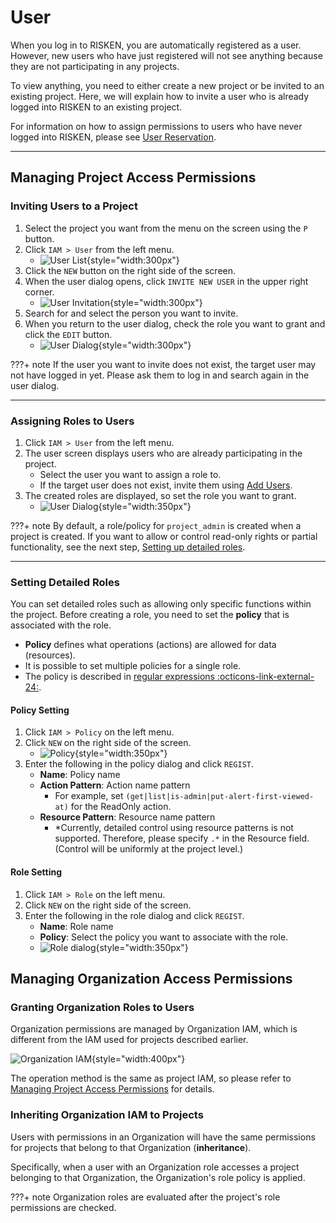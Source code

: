 # User

When you log in to RISKEN, you are automatically registered as a user. However, new users who have just registered will not see anything because they are not participating in any projects.

To view anything, you need to either create a new project or be invited to an existing project. Here, we will explain how to invite a user who is already logged into RISKEN to an existing project.

For information on how to assign permissions to users who have never logged into RISKEN, please see [User Reservation](/risken/user_reservation/#_2).

---

## Managing Project Access Permissions

### Inviting Users to a Project

1. Select the project you want from the menu on the screen using the `P` button.
2. Click `IAM > User` from the left menu.
    - ![User List](/img/risken/user_list.png){style="width:300px"}
3. Click the `NEW` button on the right side of the screen.
4. When the user dialog opens, click `INVITE NEW USER` in the upper right corner.
    - ![User Invitation](/img/risken/user_invite.png){style="width:300px"}
5. Search for and select the person you want to invite.
6. When you return to the user dialog, check the role you want to grant and click the `EDIT` button.
    - ![User Dialog](/img/risken/user_dialog.png){style="width:300px"}

???+ note
    If the user you want to invite does not exist, the target user may not have logged in yet. Please ask them to log in and search again in the user dialog.

---

### Assigning Roles to Users

1. Click `IAM > User` from the left menu.
2. The user screen displays users who are already participating in the project.
    - Select the user you want to assign a role to.
    - If the target user does not exist, invite them using [Add Users](/risken/user/#_2).
3. The created roles are displayed, so set the role you want to grant.
    - ![User Dialog](/img/risken/user_dialog.png){style="width:350px"}

???+ note
    By default, a role/policy for `project_admin` is created when a project is created. If you want to allow or control read-only rights or partial functionality, see the next step, [Setting up detailed roles](/risken/user/#_4).

---

### Setting Detailed Roles

You can set detailed roles such as allowing only specific functions within the project.
Before creating a role, you need to set the **policy** that is associated with the role.

- **Policy** defines what operations (actions) are allowed for data (resources).
- It is possible to set multiple policies for a single role.
- The policy is described in [regular expressions :octicons-link-external-24:](https://github.com/google/re2/wiki/Syntax). 

#### Policy Setting

1. Click `IAM > Policy` on the left menu.
2. Click `NEW` on the right side of the screen.
    - ![Policy](/img/risken/user_policy.png){style="width:350px"}
3. Enter the following in the policy dialog and click `REGIST`.
    - **Name**: Policy name
    - **Action Pattern**: Action name pattern
        - For example, set `(get|list|is-admin|put-alert-first-viewed-at)` for the ReadOnly action.
    - **Resource Pattern**: Resource name pattern
        - *Currently, detailed control using resource patterns is not supported. Therefore, please specify `.*` in the Resource field. (Control will be uniformly at the project level.)

#### Role Setting

1. Click `IAM > Role` on the left menu.
2. Click `NEW` on the right side of the screen.
3. Enter the following in the role dialog and click `REGIST`.
    - **Name**: Role name
    - **Policy**: Select the policy you want to associate with the role.
    - ![Role dialog](/img/risken/user_role_dialog.png){style="width:350px"}


## Managing Organization Access Permissions

### Granting Organization Roles to Users

Organization permissions are managed by Organization IAM, which is different from the IAM used for projects described earlier.

![Organization IAM](/img/risken/organization_iam.png){style="width:400px"}

The operation method is the same as project IAM, so please refer to [Managing Project Access Permissions](/en/risken/user/#_2) for details.

### Inheriting Organization IAM to Projects

Users with permissions in an Organization will have the same permissions for projects that belong to that Organization (**inheritance**).

Specifically, when a user with an Organization role accesses a project belonging to that Organization, the Organization's role policy is applied.

???+ note
    Organization roles are evaluated after the project's role permissions are checked.